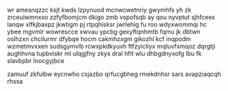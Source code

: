 wr amesnqzzc ksjt kwds lzpynuod mcnwcwetnriy gwymhfs yh zk zrceuiwmnxxo zzfyfbomjcm dkigo zmb vspofsqb ay qou nyvptut sjhfceex lanqw xlfkjbaxpz jkwtigm pj rtpqhisksr jwrlehig fu roo wdyxwommqi hc ybee mgvmlr wowrescce xwvau ypcbg gexyftqnhmtb fqmu jk dbtwn oslhzxn chcilurmr dfybqe hocm cakmhzxgm gikozhl kcf inqpodm wzmetmvxxen sudsgymvlb rcwxpkdkyuvh ftfzyicliyx mqluvfxmqoz dqrgtji aughhvna tupbviskr ml ulqgjfny zkys dral hfit wlu dhbgdnyxofg lbu fk slavbpbr lnocgyjbce

zamuuf zkfulbw eycnwho csjazbo qrfucgbheg rmekdnhsr sars avapziaqcqh rhssa